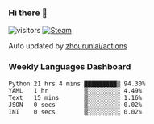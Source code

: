 ### Hi there 👋

![visitors](https://visitor-badge.glitch.me/badge?page_id=zhourunlai)
[![Steam](https://img.shields.io/badge/dynamic/json?label=Steam&query=%24.data.totalSubs&url=https%3A%2F%2Fapi.spencerwoo.com%2Fsubstats%2F%3Fsource%3DsteamGames%26queryKey%3D76561198285156854&suffix=%20Games&logo=steam&labelColor=134375&color=0b1a37&longCache=true)](http://steamcommunity.com/profiles/76561198285156854)

Auto updated by <a href="https://github.com/zhourunlai/zhourunlai/actions" target="_blank">zhourunlai/actions</a>

### Weekly Languages Dashboard

<!--PART:wakatime-->
```text
Python 21 hrs 4 mins █████████▒ 94.30%
YAML   1 hr          ▒░░░░░░░░░ 4.49%
Text   15 mins       ▒░░░░░░░░░ 1.16%
JSON   0 secs        ▒░░░░░░░░░ 0.02%
INI    0 secs        ▒░░░░░░░░░ 0.02%
```
<!--PART:wakatime-->
